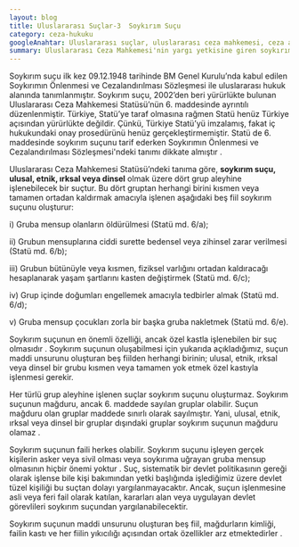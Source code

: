 ```yaml
---
layout: blog
title: Uluslararası Suçlar-3  Soykırım Suçu
category: ceza-hukuku
googleAnahtar: Uluslararası suçlar, uluslararası ceza mahkemesi, ceza avukatı, soykırım suçu, ataköy avukat, avukat Baran Dogan
summary: Uluslararası Ceza Mahkemesi'nin yargı yetkisine giren soykırım suçu hakkında kısa bir yazı.
---
```


	
Soykırım suçu ilk kez 09.12.1948 tarihinde BM Genel Kurulu’nda kabul edilen Soykırımın Önlenmesi ve Cezalandırılması Sözleşmesi  ile uluslararası hukuk alanında tanımlanmıştır. Soykırım suçu, 2002’den beri yürürlükte bulunan Uluslararası Ceza Mahkemesi Statüsü’nün 6. maddesinde ayrıntılı düzenlenmiştir. Türkiye, Statü’ye taraf olmasına rağmen Statü henüz Türkiye açısından yürürlükte değildir. Çünkü, Türkiye Statü’yü imzalamış, fakat iç hukukundaki onay prosedürünü henüz gerçekleştirmemiştir. Statü de 6. maddesinde soykırım suçunu tarif ederken Soykırımın Önlenmesi ve Cezalandırılması Sözleşmesi'ndeki tanımı dikkate almıştır . 

Uluslararası Ceza Mahkemesi Statüsü’ndeki tanıma göre, **soykırım suçu, ulusal, etnik, ırksal veya dinsel** olmak üzere dört grup aleyhine işlenebilecek bir suçtur. Bu dört gruptan herhangi birini kısmen veya tamamen ortadan kaldırmak amacıyla işlenen aşağıdaki beş fiil soykırım suçunu oluşturur:

i)	Gruba mensup olanların öldürülmesi (Statü md. 6/a); 

ii) Grubun mensuplarına ciddi surette bedensel veya zihinsel zarar verilmesi (Statü md. 6/b);

iii) Grubun bütünüyle veya kısmen, fiziksel varlığını ortadan kaldıracağı hesaplanarak yaşam şartlarını kasten değiştirmek (Statü md. 6/c); 

iv)  Grup içinde doğumları engellemek amacıyla tedbirler almak (Statü md. 6/d); 

v) Gruba mensup çocukları zorla bir başka gruba nakletmek (Statü md. 6/e).

Soykırım suçunun en önemli özelliği, ancak özel kastla işlenebilen bir suç olmasıdır . Soykırım suçunun oluşabilmesi için yukarıda açıkladığımız, suçun maddi unsurunu oluşturan beş fiilden herhangi birinin; ulusal, etnik, ırksal veya dinsel bir grubu kısmen veya tamamen yok etmek özel kastıyla işlenmesi gerekir. 

Her türlü grup aleyhine işlenen suçlar soykırım suçunu oluşturmaz. Soykırım suçunun mağduru, ancak 6. maddede sayılan gruplar olabilir. Suçun mağduru olan gruplar maddede sınırlı olarak sayılmıştır. Yani, ulusal, etnik, ırksal veya dinsel bir gruplar dışındaki gruplar soykırım suçunun mağduru olamaz .

Soykırım suçunun faili herkes olabilir. Soykırım suçunu işleyen gerçek kişilerin asker veya sivil olması veya soykırıma uğrayan gruba mensup olmasının hiçbir önemi yoktur . Suç, sistematik bir devlet politikasının gereği olarak işlense bile kişi bakımından yetki başlığında işlediğimiz üzere devlet tüzel kişiliği bu suçtan dolayı yargılanmayacaktır. Ancak, suçun işlenmesine asli veya feri fail olarak katılan, kararları alan veya uygulayan devlet görevlileri soykırım suçundan yargılanabilecektir.	

Soykırım suçunun maddi unsurunu oluşturan beş fiil, mağdurların kimliği, failin kastı ve her fiilin yıkıcılığı açısından ortak özellikler arz etmektedirler .



